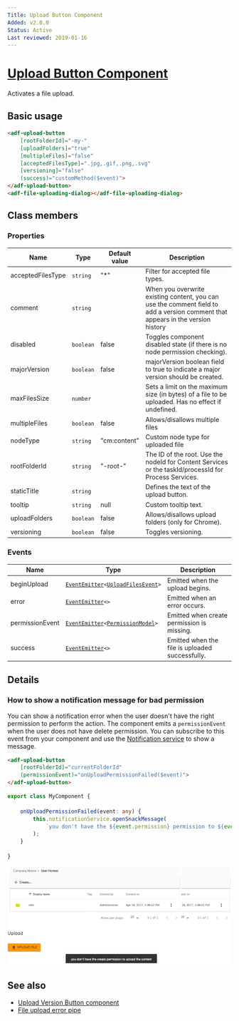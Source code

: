 ```yaml
---
Title: Upload Button Component
Added: v2.0.0
Status: Active
Last reviewed: 2019-01-16
---
```


# [Upload Button Component](../../../lib/content-services/upload/components/upload-button.component.ts "Defined in upload-button.component.ts")

Activates a file upload.

## Basic usage

```html
<adf-upload-button 
    [rootFolderId]="-my-"
    [uploadFolders]="true"
    [multipleFiles]="false"
    [acceptedFilesType]=".jpg,.gif,.png,.svg"
    [versioning]="false"
    (success)="customMethod($event)">
</adf-upload-button>
<adf-file-uploading-dialog></adf-file-uploading-dialog>
```

## Class members

### Properties

| Name | Type | Default value | Description |
| ---- | ---- | ------------- | ----------- |
| acceptedFilesType | `string` | "\*" | Filter for accepted file types. |
| comment | `string` |  | When you overwrite existing content, you can use the comment field to add a version comment that appears in the version history |
| disabled | `boolean` | false | Toggles component disabled state (if there is no node permission checking). |
| majorVersion | `boolean` | false | majorVersion boolean field to true to indicate a major version should be created. |
| maxFilesSize | `number` |  | Sets a limit on the maximum size (in bytes) of a file to be uploaded. Has no effect if undefined. |
| multipleFiles | `boolean` | false | Allows/disallows multiple files |
| nodeType | `string` | "cm:content" | Custom node type for uploaded file |
| rootFolderId | `string` | "-root-" | The ID of the root. Use the nodeId for Content Services or the taskId/processId for Process Services. |
| staticTitle | `string` |  | Defines the text of the upload button. |
| tooltip | `string` | null | Custom tooltip text. |
| uploadFolders | `boolean` | false | Allows/disallows upload folders (only for Chrome). |
| versioning | `boolean` | false | Toggles versioning. |

### Events

| Name | Type | Description |
| ---- | ---- | ----------- |
| beginUpload | [`EventEmitter`](https://angular.io/api/core/EventEmitter)`<`[`UploadFilesEvent`](../../../lib/content-services/upload/components/upload-files.event.ts)`>` | Emitted when the upload begins. |
| error | [`EventEmitter`](https://angular.io/api/core/EventEmitter)`<>` | Emitted when an error occurs. |
| permissionEvent | [`EventEmitter`](https://angular.io/api/core/EventEmitter)`<`[`PermissionModel`](../../../lib/content-services/document-list/models/permissions.model.ts)`>` | Emitted when create permission is missing. |
| success | [`EventEmitter`](https://angular.io/api/core/EventEmitter)`<>` | Emitted when the file is uploaded successfully. |

## Details

### How to show a notification message for bad permission

You can show a notification error when the user doesn't have the right permission to perform
the action. The component emits a `permissionEvent` when the user does not have delete permission.
You can subscribe to this event from your component and use the 
[Notification service](../../core/services/notification.service.md) to show a message.

```html
<adf-upload-button
    [rootFolderId]="currentFolderId"
    (permissionEvent)="onUploadPermissionFailed($event)">
</adf-upload-button>
```

```ts
export class MyComponent {

    onUploadPermissionFailed(event: any) {
        this.notificationService.openSnackMessage(
            `you don't have the ${event.permission} permission to ${event.action} the ${event.type} `, 4000
        );
    }

}
```

![Upload notification message](../../docassets/images/upload-notification-message.png)

## See also

-   [Upload Version Button component](upload-version-button.component.md)
-   [File upload error pipe](../pipes/file-upload-error.pipe.md)
